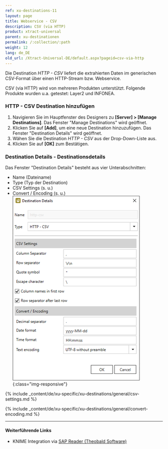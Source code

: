 ```yaml
---
ref: xu-destinations-11
layout: page
title: Webservice - CSV
description: CSV (via HTTP)
product: xtract-universal
parent: xu-destinationen
permalink: /:collection/:path
weight: 12
lang: de_DE
old_url: /Xtract-Universal-DE/default.aspx?pageid=csv-via-http
---
```


Die Destination *HTTP - CSV*  liefert die extrahierten Daten im generischen CSV-Format über einen HTTP-Stream bzw. Webservice. 

CSV (via HTTP) wird von mehreren Produkten unterstützt. Folgende Produkte wurden u.a. getestet: Layer2 und INFONEA. 

### HTTP - CSV Destination hinzufügen
1. Navigieren Sie im Hauptfenster des Designers zu **[Server] > [Manage Destinations]**. Das Fenster "Manage Destinations" wird geöffnet.
2. Klicken Sie auf **[Add]**, um eine neue Destination hinzuzufügen. Das Fenster "Destination Details" wird geöffnet.
3. Wähen Sie die Destination *HTTP - CSV* aus der Drop-Down-Liste aus.
4. Klicken Sie auf **[OK]** zum Bestätigen. 

### Destination Details - Destinationsdetails
Das Fenster "Destination Details" besteht aus vier Unterabschnitten:
- Name (Dateiname)
- Type (Typ der Destination)
- CSV Settings (s. u.)
- Convert / Encoding (s. u.)
![CSV-Destination-Details](/img/content/xu/CSV-Destination-Details.png){:class="img-responsive"}

{% include _content/de/xu-specific/xu-destinations/general/csv-settings.md %}														 

{% include _content/de/xu-specific/xu-destinations/general/convert-encoding.md %}	

****
#### Weiterführende Links
- KNIME Integration via [SAP Reader (Theobald Software)](https://kb.theobald-software.com/xtract-universal/knime-integration-via-sap-reader)

